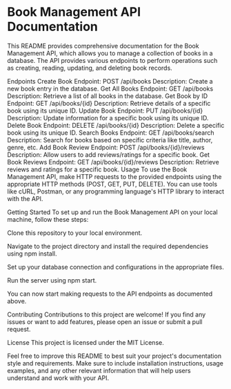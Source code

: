 # Book Management API Documentation

This README provides comprehensive documentation for the Book Management API, which allows you to manage a collection of books in a database. The API provides various endpoints to perform operations such as creating, reading, updating, and deleting book records.

Endpoints
Create Book
Endpoint: POST /api/books
Description: Create a new book entry in the database.
Get All Books
Endpoint: GET /api/books
Description: Retrieve a list of all books in the database.
Get Book by ID
Endpoint: GET /api/books/{id}
Description: Retrieve details of a specific book using its unique ID.
Update Book 
Endpoint: PUT /api/books/{id} 
Description: Update information for a specific book  using its unique ID.
Delete Book
Endpoint: DELETE /api/books/{id} 
Description: Delete a specific book using its unique ID.
Search Books
Endpoint: GET /api/books/search
Description: Search for books based on specific criteria like title, author, genre, etc.
Add Book Review
Endpoint: POST /api/books/{id}/reviews
Description: Allow users to add reviews/ratings for a specific book.
Get Book Reviews
Endpoint: GET /api/books/{id}/reviews
Description: Retrieve reviews and ratings for a specific book.
Usage
To use the Book Management API, make HTTP requests to the provided endpoints using the appropriate HTTP methods (POST, GET, PUT, DELETE). You can use tools like cURL, Postman, or any programming language's HTTP library to interact with the API.

Getting Started
To set up and run the Book Management API on your local machine, follow these steps:

Clone this repository to your local environment.

Navigate to the project directory and install the required dependencies using npm install.

Set up your database connection and configurations in the appropriate files.

Run the server using npm start.

You can now start making requests to the API endpoints as documented above.

Contributing
Contributions to this project are welcome! If you find any issues or want to add features, please open an issue or submit a pull request.

License
This project is licensed under the MIT License.

Feel free to improve this README to best suit your project's documentation style and requirements. Make sure to include installation instructions, usage examples, and any other relevant information that will help users understand and work with your API.
